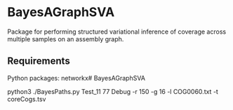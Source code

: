 # BayesAGraphSVA

Package for performing structured variational inference of coverage across 
multiple samples on an assembly graph.

## Requirements

Python packages: networkx# BayesAGraphSVA

python3 ./BayesPaths.py Test_11 77 Debug -r 150 -g 16 -l COG0060.txt -t coreCogs.tsv

